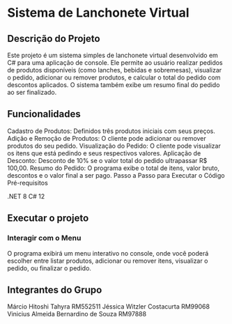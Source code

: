 # Sistema de Lanchonete Virtual

## Descrição do Projeto

Este projeto é um sistema simples de lanchonete virtual desenvolvido em C# para uma aplicação de console. Ele permite ao usuário realizar pedidos de produtos disponíveis (como lanches, bebidas e sobremesas), visualizar o pedido, adicionar ou remover produtos, e calcular o total do pedido com descontos aplicados. O sistema também exibe um resumo final do pedido ao ser finalizado.

## Funcionalidades

Cadastro de Produtos: Definidos três produtos iniciais com seus preços.
Adição e Remoção de Produtos: O cliente pode adicionar ou remover produtos do seu pedido.
Visualização do Pedido: O cliente pode visualizar os itens que está pedindo e seus respectivos valores.
Aplicação de Desconto: Desconto de 10% se o valor total do pedido ultrapassar R$ 100,00.
Resumo do Pedido: O programa exibe o total de itens, valor bruto, descontos e o valor final a ser pago.
Passo a Passo para Executar o Código
Pré-requisitos

.NET 8
C# 12

## Executar o projeto

### Interagir com o Menu

O programa exibirá um menu interativo no console, onde você poderá escolher entre listar produtos, adicionar ou remover itens, visualizar o pedido, ou finalizar o pedido.

## Integrantes do Grupo

Márcio Hitoshi Tahyra RM552511
Jéssica Witzler Costacurta RM99068
Vinicius Almeida Bernardino de Souza RM97888
